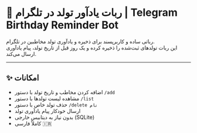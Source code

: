# 🤖 ربات یادآور تولد در تلگرام | Telegram Birthday Reminder Bot

رباتی ساده و کاربرپسند برای ذخیره و یادآوری تولد مخاطبین در تلگرام.  
این ربات تولدهای ثبت‌شده را ذخیره کرده و یک روز قبل از تاریخ تولد، پیام یادآوری ارسال می‌کند.

---

## ✨ امکانات

- اضافه کردن مخاطب و تاریخ تولد با دستور `/add`
- مشاهده لیست تولدها با دستور `/list`
- حذف تولد خاص با دستور `/delete نام`
- ارسال خودکار پیام یادآوری تولد
- بدون نیاز به دیتابیس خارجی (SQLite)
- کاملاً فارسی 🇮🇷
